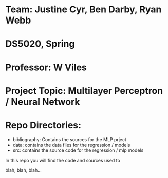 # Team: Justine Cyr, Ben Darby, Ryan Webb
# DS5020, Spring  
# Professor: W Viles

# Project Topic: Multilayer Perceptron / Neural Network

# Repo Directories:
  - bibliography: Contains the sources for the MLP prject
  - data: contains the data files for the regression / models
  - src: contains the source code for the regression / mlp models

In this repo you will find the code and sources used to 

blah, blah, blah...
